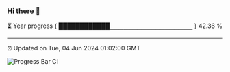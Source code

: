 ### Hi there 👋

⏳ Year progress { ████████████▁▁▁▁▁▁▁▁▁▁▁▁▁▁▁▁▁▁ } 42.36 %

---

⏰ Updated on Tue, 04 Jun 2024 01:02:00 GMT

![Progress Bar CI](https://github.com/JuvenileQ/Progress-Bar-CI/workflows/main/badge.svg)
